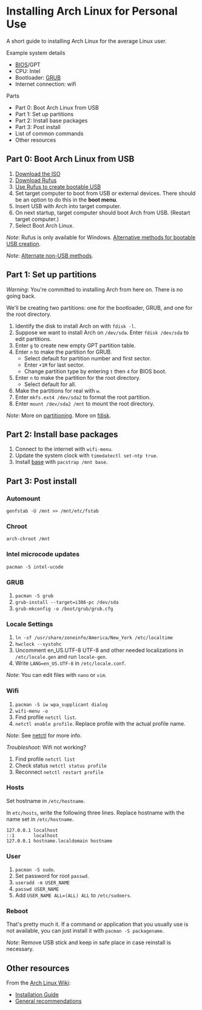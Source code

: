 # Installing Arch Linux for Personal Use

A short guide to installing Arch Linux for the average Linux user.

Example system details

* [BIOS](https://en.wikipedia.org/wiki/BIOS)/GPT
* CPU: Intel
* Bootloader: [GRUB](https://wiki.archlinux.org/index.php/GRUB)
* Internet connection: wifi

Parts

* Part 0: Boot Arch Linux from USB
* Part 1: Set up partitions
* Part 2: Install base packages
* Part 3: Post install
* List of common commands
* Other resources



## Part 0: Boot Arch Linux from USB

1. [Download the ISO](https://www.archlinux.org/download/)
2. [Download Rufus](https://rufus.akeo.ie/)
3. [Use Rufus to create bootable USB](https://wiki.archlinux.org/index.php/USB_flash_installation_media#Using_Rufus)
4. Set target computer to boot from USB or external devices. There should be an
option to do this in the **boot menu**.
5. Insert USB with Arch into target computer.
6. On next startup, target computer should boot Arch from USB. (Restart target
computer.)
7. Select Boot Arch Linux.

*Note*: Rufus is only available for Windows. [Alternative methods for bootable
USB creation](https://wiki.archlinux.org/index.php/USB_flash_installation_media).

*Note*: [Alternate non-USB methods](https://wiki.archlinux.org/index.php/Category:Getting_and_installing_Arch).



## Part 1: Set up partitions

*Warning*: You're committed to installing Arch from here on. There is no going 
back.

We'll be creating two partitions: one for the bootloader, GRUB, and
one for the root directory.

1. Identify the disk to install Arch on with `fdisk -l`.
2. Suppose we want to install Arch on `/dev/sda`. Enter `fdisk /dev/sda` to edit 
partitions.
3. Enter `g` to create new empty GPT partition table.
4. Enter `n` to make the partition for GRUB.
    * Select default for partition number and first sector.
    * Enter `+1M` for last sector.
    * Change partition type by entering `t` then `4` for BIOS boot.
5. Enter `n` to make the partition for the root directory.
    * Select default for all.
6. Make the partitions for real with `w`.
7. Enter `mkfs.ext4 /dev/sda2` to format the root partition.
8. Enter `mount /dev/sda2 /mnt` to mount the root directory.

*Note*: More on [partitioning](https://wiki.archlinux.org/index.php/Partitioning). More on [fdisk](https://wiki.archlinux.org/index.php/Fdisk).



## Part 2: Install base packages

1. Connect to the internet with `wifi-menu`.
2. Update the system clock with `timedatectl set-ntp true`.
3. Install [base](https://www.archlinux.org/groups/x86_64/base/) with 
`pacstrap /mnt base`.

## Part 3: Post install

### Automount

`genfstab -U /mnt >> /mnt/etc/fstab`

### Chroot

`arch-chroot /mnt`

### Intel microcode updates

`pacman -S intel-ucode`

### GRUB

1. `pacman -S grub`
2. `grub-install --target=i386-pc /dev/sda`
3. `grub-mkconfig -o /boot/grub/grub.cfg`

### Locale Settings

1. `ln -sf /usr/share/zoneinfo/America/New_York /etc/localtime`
2. `hwclock --systohc`
3. Uncomment en_US.UTF-8 UTF-8 and other needed localizations in 
`/etc/locale.gen` and run `locale-gen`.
4. Write `LANG=en_US.UTF-8` in `/etc/locale.conf`.

*Note*: You can edit files with `nano` or `vim`.

### Wifi

1. `pacman -S iw wpa_supplicant dialog`
2. `wifi-menu -o`
3. Find profile `netctl list`.
4. `netctl enable profile`. Replace profile with the actual profile name.

*Note*: See [netctl](https://wiki.archlinux.org/index.php/Netctl) for more info.

*Troubleshoot*: Wifi not working?

1. Find profile `netctl list`
2. Check status `netctl status profile`
3. Reconnect `netctl restart profile`

### Hosts

Set hostname in `/etc/hostname`.

In `etc/hosts`, write the following three lines. Replace hostname with the name
set in `/etc/hostname`.

```
127.0.0.1 localhost
::1       localhost
127.0.0.1 hostname.localdomain hostname
```

### User

1. `pacman -S sudo`.
2. Set password for root `passwd`.
3. `useradd -m USER_NAME`
4. `passwd USER_NAME`
5. Add `USER_NAME ALL=(ALL) ALL` to `/etc/sudoers`.

### Reboot

That's pretty much it. If a command or application that you usually use is not 
available, you can just install it with `pacman -S packagename`.

*Note*: Remove USB stick and keep in safe place in case reinstall is necessary.



## Other resources

From the [Arch Linux Wiki](https://wiki.archlinux.org/):

* [Installation Guide](https://wiki.archlinux.org/index.php/Installation_guide)
* [General recommendations](https://wiki.archlinux.org/index.php/General_recommendations)